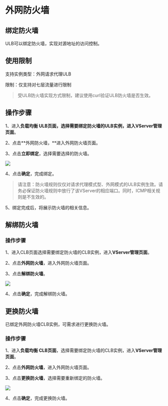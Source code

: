 # 外网防火墙

## 绑定防火墙

ULB可以绑定防火墙，实现对源地址的访问控制。

## 使用限制

支持实例类型：外网请求代理ULB

限制：仅支持对七层流量进行限制

> 受ULB防火墙实现方式限制，建议使用curl验证ULB防火墙是否生效。

## 操作步骤

1、进入**负载均衡 ULB页面，**选择需要绑定防火墙的ULB实例，进入**VServer管理页面**。

2、点击**外网防火墙，**进入外网防火墙页面。

3、点击**立即绑定**，选择需要选择的防火墙。

![](https://static.ucloud.cn/d685f475443c4a6680f4f14049c5a97c.png)

4、点击**确定**，完成绑定。

> 请注意：防火墙规则仅仅对请求代理模式型、外网模式的ULB实例生效。请务必保证防火墙规则中放行了该VServer的相应端口。同时，ICMP相关规则是不生效的。


5、绑定完成后，将展示防火墙的相关信息。

## 解绑防火墙

### 操作步骤

1、进入CLB页面选择需要绑定防火墙的CLB实例，进入**VServer管理页面**。

2、点击**外网防火墙**，进入外网防火墙页面。

3、点击**解绑防火墙**。

![](https://static.ucloud.cn/7641d82eaaa64ccbb4cbdb0957f62d3d.png)

4、点击**确定**，完成解绑防火墙。

## 更换防火墙

已绑定外网防火墙CLB实例，可需求进行更换防火墙。

### 操作步骤

1、进入**负载均衡 CLB页面**，选择需要绑定防火墙的CLB实例，进入**VServer管理页面**。

2、点击**外网防火墙**，进入外网防火墙页面。

3、点击**更换防火墙**，选择需要重新绑定的防火墙。

![](https://static.ucloud.cn/0eb7eb043cea47c8b561ce16fc9335c4.png)

4、点击**确定**，完成更换防火墙。




